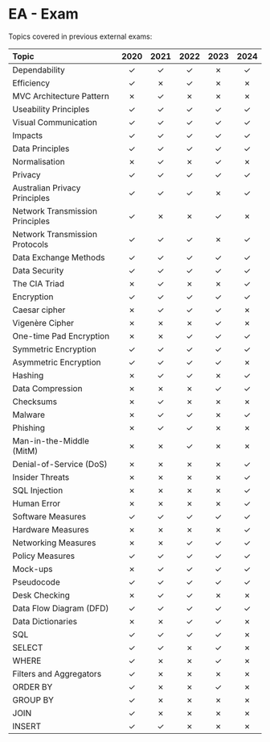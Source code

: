 # EA - Exam

Topics covered in previous external exams:

| Topic                           | 2020 | 2021 | 2022 | 2023 | 2024 |
| :---                            | :--: | :--: | :--: | :--: | :--: |
| Dependability                   | ✓    | ✓    | ✓   | ✗    | ✓    |
| Efficiency                      | ✓    | ✗    | ✓   | ✗    | ✗    |
| MVC Architecture Pattern        | ✗    | ✓    | ✗   | ✗    | ✗    |
| Useability Principles           | ✓    | ✓    | ✓   | ✓    | ✓    |
| Visual Communication            | ✓    | ✓    | ✓   | ✓    | ✓    |
| Impacts                         | ✓    | ✓    | ✓   | ✓    | ✓    |
| Data Principles                 | ✓    | ✓    | ✓   | ✓    | ✓    |
| Normalisation                   | ✗    | ✓    | ✗   | ✓    | ✗    |
| Privacy                         | ✓    | ✓    | ✓   | ✓    | ✓    |
| Australian Privacy Principles   | ✓    | ✓    | ✓   | ✗    | ✓    |
| Network Transmission Principles | ✓    | ✗    | ✗   | ✓    | ✗    |
| Network Transmission Protocols  | ✓    | ✓    | ✓   | ✗    | ✓    |
| Data Exchange Methods           | ✓    | ✓    | ✓   | ✓    | ✓    |
| Data Security                   | ✓    | ✓    | ✓   | ✓    | ✓    |
| The CIA Triad                   | ✗    | ✓    | ✗   | ✗    | ✓    |
| Encryption                      | ✓    | ✓    | ✓   | ✓    | ✓    |
| Caesar cipher                   | ✗    | ✓    | ✓   | ✓    | ✗    |
| Vigenère Cipher                 | ✗    | ✗    | ✗   | ✓    | ✗    |
| One-time Pad Encryption         | ✗    | ✗    | ✓   | ✓    | ✓    |
| Symmetric Encryption            | ✓    | ✓    | ✓   | ✓    | ✓    |
| Asymmetric Encryption           | ✓    | ✓    | ✓   | ✓    | ✗    |
| Hashing                         | ✗    | ✓    | ✓   | ✗    | ✓    |
| Data Compression                | ✗    | ✗    | ✗   | ✓    | ✓    |
| Checksums                       | ✗    | ✓    | ✗   | ✗    | ✗    |
| Malware                         | ✗    | ✓    | ✓   | ✗    | ✓    |
| Phishing                        | ✗    | ✓    | ✓   | ✗    | ✗    |
| Man-in-the-Middle (MitM)        | ✗    | ✗    | ✓   | ✗    | ✗    |
| Denial-of-Service (DoS)         | ✗    | ✗    | ✗   | ✗    | ✓    |
| Insider Threats                 | ✗    | ✗    | ✗   | ✗    | ✓    |
| SQL Injection                   | ✗    | ✗    | ✗   | ✗    | ✓    |
| Human Error                     | ✗    | ✗    | ✗   | ✗    | ✓    |
| Software Measures               | ✓    | ✓    | ✓   | ✓    | ✓    |
| Hardware Measures               | ✗    | ✗    | ✗   | ✗    | ✓    |
| Networking Measures             | ✗    | ✗    | ✓   | ✓    | ✓    |
| Policy Measures                 | ✓    | ✓    | ✓   | ✓    | ✓    |
| Mock-ups                        | ✗    | ✓    | ✓   | ✓    | ✓    |
| Pseudocode                      | ✓    | ✓    | ✓   | ✓    | ✓    |
| Desk Checking                   | ✗    | ✓    | ✓   | ✗    | ✗    |
| Data Flow Diagram (DFD)         | ✓    | ✓    | ✓   | ✓    | ✓    |
| Data Dictionaries               | ✗    | ✗    | ✓   | ✓    | ✗    |
| SQL                             | ✓    | ✓    | ✓   | ✓    | ✗    |
| SELECT                          | ✓    | ✓    | ✗   | ✓    | ✗    |
| WHERE                           | ✓    | ✗    | ✗   | ✓    | ✗    |
| Filters and Aggregators         | ✓    | ✗    | ✗   | ✗    | ✗    |
| ORDER BY                        | ✓    | ✗    | ✗   | ✓    | ✗    |
| GROUP BY                        | ✓    | ✗    | ✗   | ✗    | ✗    |
| JOIN                            | ✓    | ✗    | ✗   | ✗    | ✗    |
| INSERT                          | ✓    | ✓    | ✗   | ✗    | ✗    |









